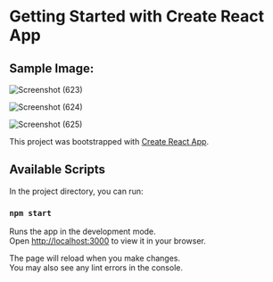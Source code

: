 # Getting Started with Create React App
## Sample Image:
![Screenshot (623)](https://user-images.githubusercontent.com/94789421/189184971-ef4fba8b-1fb0-4a88-889e-bdcd983a3279.png)

![Screenshot (624)](https://user-images.githubusercontent.com/94789421/189185002-77b4f451-ae0e-43b4-b603-92532dbeb115.png)

![Screenshot (625)](https://user-images.githubusercontent.com/94789421/189185019-4457007a-b285-4135-806a-a189dd1252bb.png)


This project was bootstrapped with [Create React App](https://github.com/facebook/create-react-app).

## Available Scripts

In the project directory, you can run:

### `npm start`

Runs the app in the development mode.\
Open [http://localhost:3000](http://localhost:3000) to view it in your browser.

The page will reload when you make changes.\
You may also see any lint errors in the console.


